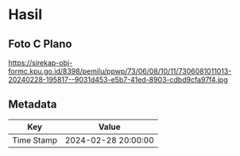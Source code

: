 # Hasil

## Foto C Plano

https://sirekap-obj-formc.kpu.go.id/8398/pemilu/ppwp/73/06/08/10/11/7306081011013-20240228-195817--9031d453-e5b7-41ed-8903-cdbd9cfa97f4.jpg


## Metadata

| Key        | Value               |
| ---------- | ------------------- |
| Time Stamp | 2024-02-28 20:00:00 |



